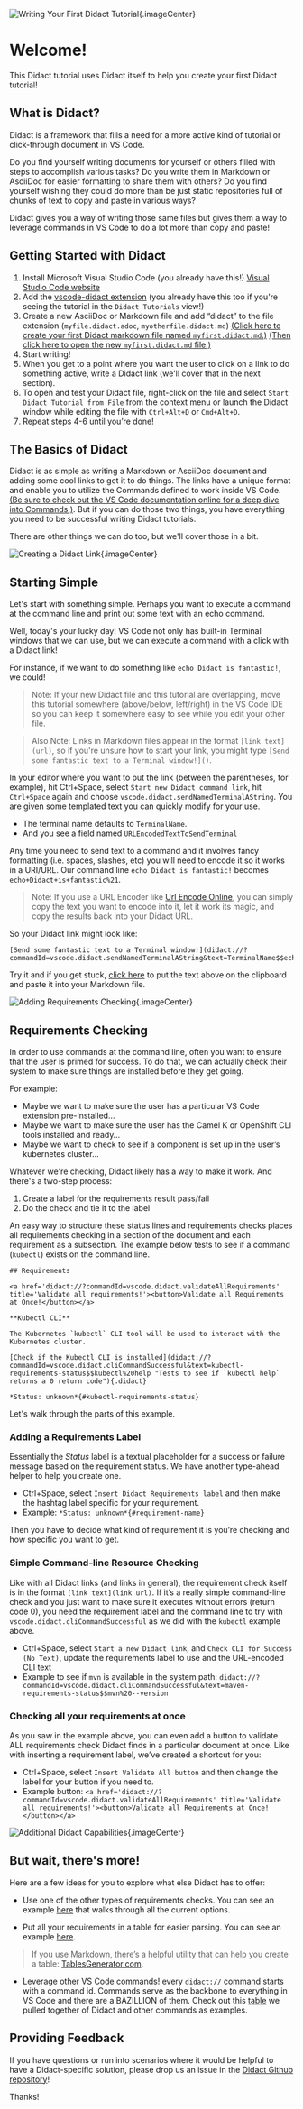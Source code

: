 ![Writing Your First Didact Tutorial](images/header.png){.imageCenter}

# Welcome!

This Didact tutorial uses Didact itself to help you create your first Didact tutorial!

## What is Didact?

Didact is a framework that fills a need for a more active kind of tutorial or click-through document in VS Code.

Do you find yourself writing documents for yourself or others filled with steps to accomplish various tasks? Do you write them in Markdown or AsciiDoc for easier formatting to share them with others? Do you find yourself wishing they could do more than be just static repositories full of chunks of text to copy and paste in various ways?

Didact gives you a way of writing those same files but gives them a way to leverage commands in VS Code to do a lot more than copy and paste!

## Getting Started with Didact

1. Install Microsoft Visual Studio Code (you already have this!) [Visual Studio Code website](https://code.visualstudio.com/)
2. Add the [vscode-didact extension](vscode:extension/redhat.vscode-didact) (you already have this too if you're seeing the tutorial in the `Didact Tutorials` view!)
3. Create a new AsciiDoc or Markdown file and add “didact” to the file extension (`myfile.didact.adoc`, `myotherfile.didact.md`) [(Click here to create your first Didact markdown file named `myfirst.didact.md`.)](didact://?commandId=vscode.didact.scaffoldProject&extFilePath=redhat.vscode-didact/demos/markdown/tutorial/didactmdfile.json) [(Then click here to open the new `myfirst.didact.md` file.)](didact://?commandId=vscode.open&projectFilePath=didactmdfile.json)
4. Start writing!
5. When you get to a point where you want the user to click on a link to do something active, write a Didact link (we'll cover that in the next section).
6. To open and test your Didact file, right-click on the file and select `Start Didact Tutorial from File` from the context menu or launch the Didact window while editing the file with `Ctrl+Alt+D` or `Cmd+Alt+D`.
6. Repeat steps 4-6 until you’re done!

## The Basics of Didact

Didact is as simple as writing a Markdown or AsciiDoc document and adding some cool links to get it to do things. The links have a unique format and enable you to utilize the Commands defined to work inside VS Code. [(Be sure to check out the VS Code documentation online for a deep dive into Commands.)](https://code.visualstudio.com/api/extension-guides/command). But if you can do those two things, you have everything you need to be successful writing Didact tutorials.

There are other things we can do too, but we'll cover those in a bit. 

![Creating a Didact Link](images/didact-link-header.png){.imageCenter}

## Starting Simple

Let's start with something simple. Perhaps you want to execute a command at the command line and print out some text with an echo command. 

Well, today's your lucky day! VS Code not only has built-in Terminal windows that we can use, but we can execute a command with a click with a Didact link!

For instance, if we want to do something like `echo Didact is fantastic!`, we could!

> Note: If your new Didact file and this tutorial are overlapping, move this tutorial somewhere (above/below, left/right) in the VS Code IDE so you can keep it somewhere easy to see while you edit your other file.

> Also Note: Links in Markdown files appear in the format `[link text](url)`, so if you're unsure how to start your link, you might type `[Send some fantastic text to a Terminal window!]()`.

In your editor where you want to put the link (between the parentheses, for example), hit Ctrl+Space, select `Start new Didact command link`, hit `Ctrl+Space` again and choose `vscode.didact.sendNamedTerminalAString`. You are given some templated text you can quickly modify for your use.

* The terminal name defaults to `TerminalName`.
* And you see a field named `URLEncodedTextToSendTerminal`

Any time you need to send text to a command and it involves fancy formatting (i.e. spaces, slashes, etc) you will need to encode it so it works in a URI/URL. Our command line `echo Didact is fantastic!` becomes `echo+Didact+is+fantastic%21`.

> Note: If you use a URL Encoder like [Url Encode Online](https://www.urlencoder.io/), you can simply copy the text you want to encode into it, let it work its magic, and copy the results back into your Didact URL. 

So your Didact link might look like:

```
[Send some fantastic text to a Terminal window!](didact://?commandId=vscode.didact.sendNamedTerminalAString&text=TerminalName$$echo+Didact+is+fantastic%21)
```

Try it and if you get stuck, [click here](didact://?commandId=vscode.didact.copyToClipboardCommand&text=%5BSend%20some%20fantastic%20text%20to%20a%20Terminal%20window%21%5D%28didact%3A%2F%2F%3FcommandId%3Dvscode.didact.sendNamedTerminalAString%26text%3DTerminalName%2524%2524echo%2BDidact%2Bis%2Bfantastic%2521%29) to put the text above on the clipboard and paste it into your Markdown file.

![Adding Requirements Checking](images/requirements-checking-header.png){.imageCenter}

## Requirements Checking

In order to use commands at the command line, often you want to ensure that the user is primed for success. To do that, we can actually check their system to make sure things are installed before they get going.

For example:

* Maybe we want to make sure the user has a particular VS Code extension pre-installed… 
* Maybe we want to make sure the user has the Camel K or OpenShift CLI tools installed and ready…
* Maybe we want to check to see if a component is set up in the user’s kubernetes cluster…

Whatever we're checking, Didact likely has a way to make it work. And there's a two-step process:

1. Create a label for the requirements result pass/fail
2. Do the check and tie it to the label

An easy way to structure these status lines and requirements checks places all requirements checking in a section of the document and each requirement as a subsection. The example below tests to see if a command (`kubectl`) exists on the command line. 

```
## Requirements

<a href='didact://?commandId=vscode.didact.validateAllRequirements' title='Validate all requirements!'><button>Validate all Requirements at Once!</button></a>

**Kubectl CLI**

The Kubernetes `kubectl` CLI tool will be used to interact with the Kubernetes cluster.

[Check if the Kubectl CLI is installed](didact://?commandId=vscode.didact.cliCommandSuccessful&text=kubectl-requirements-status$$kubectl%20help "Tests to see if `kubectl help` returns a 0 return code"){.didact}

*Status: unknown*{#kubectl-requirements-status}
```

Let's walk through the parts of this example.

### Adding a Requirements Label

Essentially the *Status* label is a textual placeholder for a success or failure message based on the requirement status. We have another type-ahead helper to help you create one.

* Ctrl+Space, select `Insert Didact Requirements label` and then make the hashtag label specific for your requirement.
* Example: `*Status: unknown*{#requirement-name}`

Then you have to decide what kind of requirement it is you’re checking and how specific you want to get.

### Simple Command-line Resource Checking

Like with all Didact links (and links in general), the requirement check itself is in the format `[link text](link url)`. If it’s a really simple command-line check and you just want to make sure it executes without errors (return code 0), you need the requirement label and the command line to try with `vscode.didact.cliCommandSuccessful` as we did with the `kubectl` example above.

* Ctrl+Space, select `Start a new Didact link`, and `Check CLI for Success (No Text)`, update the requirements label to use and the URL-encoded CLI text
* Example to see if `mvn` is available in the system path: `didact://?commandId=vscode.didact.cliCommandSuccessful&text=maven-requirements-status$$mvn%20--version`

### Checking all your requirements at once

As you saw in the example above, you can even add a button to validate ALL requirements check Didact finds in a particular document at once. Like with inserting a requirement label, we’ve created a shortcut for you:

* Ctrl+Space, select `Insert Validate All button` and then change the label for your button if you need to.
* Example button: `<a href='didact://?commandId=vscode.didact.validateAllRequirements' title='Validate all requirements!'><button>Validate all Requirements at Once!</button></a>`

![Additional Didact Capabilities](images/additional-capabilities-header.png){.imageCenter}

## But wait, there's more!

Here are a few ideas for you to explore what else Didact has to offer:

* Use one of the other types of requirements checks. You can see an example [here](https://raw.githubusercontent.com/redhat-developer/vscode-didact/main/examples/requirements.example.didact.md) that walks through all the current options.

* Put all your requirements in a table for easier parsing. You can see an example [here](https://github.com/redhat-developer/vscode-didact/blob/main/demos/markdown/dep-table.didact.md).

>If you use Markdown, there’s a helpful utility that can help you create a table: [TablesGenerator.com](http://www.tablesgenerator.com/markdown_tables).

* Leverage other VS Code commands! every `didact://` command starts with a command id. Commands serve as the backbone to everything in VS Code and there are a BAZILLION of them. Check out this [table](https://github.com/redhat-developer/vscode-didact/blob/main/examples/commands.reference.md) we pulled together of Didact and other commands as examples.

## Providing Feedback

If you have questions or run into scenarios where it would be helpful to have a Didact-specific solution, please drop us an issue in the [Didact Github repository](https://github.com/redhat-developer/vscode-didact)! 

Thanks!
